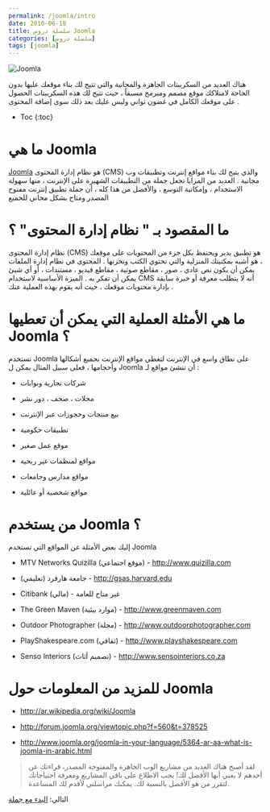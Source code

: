 ```yaml
---
permalink: /joomla/intro
date: 2016-06-18
title: سلسلة دروس Joomla
categories: [سلسلة دروس]
tags: [joomla]
---
```



![Joomla](/assets/joomla.jpg)

هناك العديد من السكريبتات الجاهزة والمجانية والتي تتيح لك بناء موقعك عليها بدون الحاجة لامتلاكك موقع مصمم ومبرمج مسبقاً ، حيث تتيح لك هذه السكريبتات الحصول على موقعك الكامل في غضون ثواني وليس عليك بعد ذلك سوى إضافة المحتوى .

* Toc
{:toc}


# ما هي Joomla



[Joomla](http://joomla.org) هو نظام إدارة المحتوى (CMS) والذي يتيح لك بناء مواقع إنترنت وتطبيقات وب مجانية . العديد من المزايا تجعل جملة من التطبيقات الشهيرة على الإنترنت ، منها سهولة الاستخدام ، وإمكانية التوسع ، والأفضل من هذا كله ، أن جملة تطبيق إنترنت مفتوح المصدر ومتاح بشكل مجاني للجميع



# ما المقصود بـ " نظام إدارة المحتوى" ؟



نظام إدارة المحتوى (CMS) هو تطبيق يدير ويحتفظ بكل جزء من المحتويات على موقعك ، هو أشبه بمكتبتك المنزلية والتي تحتوي الكتب وتخزنها . المحتوى في نظام إدارة الملفات يمكن أن يكون نص عادي ، صور ، مقاطع صوتية ، مقاطع فيديو ، مستندات ، أو أي شيئ يمكن أن تفكر به . الميزة الأساسية لاستخدام CMS أنه لا يتطلب معرفة أو خبرة سابقة بإدارة محتويات موقعك ، حيث أنه يقوم بهذه العملية عنك .



# ما هي الأمثلة العملية التي يمكن أن تعطيها Joomla ؟



تستخدم Joomla على نطاق واسع في الإنترنت لتغطي مواقع الإنترنت بجميع أشكالها وأحجامها ، فعلى سبيل المثال يمكن ل Joomla أن تنشئ مواقع لـ :


* شركات تجارية وبوابات

* مجلات ، صحف ، دور نشر

* بيع منتجات وحجوزات عبر الإنترنت

* تطبيقات حكومية

* موقع عمل صغير

* مواقع لمنظمات غير ربحية

* مواقع مدارس وجامعات

* مواقع شخصية أو عائلية


# من يستخدم Joomla ؟

إليك بعض الأمثلة عن المواقع التي تستخدم Joomla

* MTV Networks Quizilla (موقع اجتماعي) - <http://www.quizilla.com>

* جامعة هارفرد (تعليمي) - <http://gsas.harvard.edu>

* Citibank (مالي) - غير متاح للعامة

* The Green Maven (موارد بيئية) - <http://www.greenmaven.com>

* Outdoor Photographer (مجلة) - <http://www.outdoorphotographer.com>

* PlayShakespeare.com (ثقافي) - <http://www.playshakespeare.com>

* Senso Interiors (تصميم أثاث) - <http://www.sensointeriors.co.za>




# للمزيد من المعلومات حول Joomla


* <http://ar.wikipedia.org/wiki/Joomla>


* <http://forum.joomla.org/viewtopic.php?f=560&t=378525>


* <http://www.joomla.org/joomla-in-your-language/5364-ar-aa-what-is-joomla-in-arabic.html>

> لقد أصبح هناك العديد من مشاريع الوب الجاهزة والمفتوحة المصدر، قراءتك عن أحدهم لا يعني أنها الأفضل لك! يجب الاطلاع على باقي المشاريع ومعرفة احتياجاتك لتقرر من هو الأفضل بالنسبة لك. يمكنك مراسلتي لأقدم لك المساعدة.


التالي: [البدء مع جملة](start)

